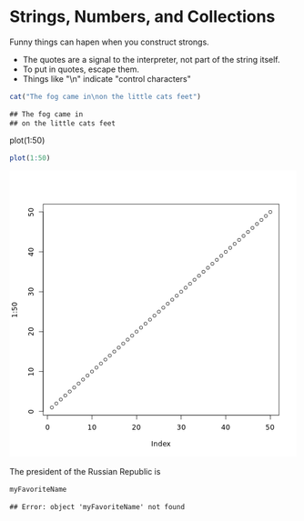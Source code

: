 # Strings, Numbers, and Collections

Funny things can hapen when you construct strongs.
* The quotes are a signal to the interpreter, not part of the string itself.
* To put in quotes, escape them.
* Things like "\n" indicate "control characters"


```r
cat("The fog came in\non the little cats feet")
```

```
## The fog came in
## on the little cats feet
```


plot(1:50)


```r
plot(1:50)
```

![plot of chunk unnamed-chunk-2](figure/unnamed-chunk-2.png) 


The president of the Russian Republic is

```r
myFavoriteName
```

```
## Error: object 'myFavoriteName' not found
```

